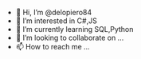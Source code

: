 - 👋 Hi, I’m @delopiero84
- 👀 I’m interested in C#,JS
- 🌱 I’m currently learning SQL,Python
- 💞️ I’m looking to collaborate on ...
- 📫 How to reach me ...

<!---
delopiero84/delopiero84 is a ✨ special ✨ repository because its `README.md` (this file) appears on your GitHub profile.
You can click the Preview link to take a look at your changes.
--->
